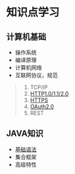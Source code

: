 # 知识点学习
## 计算机基础
* 操作系统
* 编译原理
* 计算机网络
* 互联网协议，规范
>1. TCP/IP
>2. [HTTP1.0/1.1/2.0](https://weinh.github.io/knowledge/computer-base/internet-protocol%26specification/http)
>3. [HTTPS](https://weinh.github.io/knowledge/computer-base/internet-protocol%26specification/https)
>4. [OAuth2.0](https://weinh.github.io/knowledge/computer-base/internet-protocol%26specification/OAuth2.0)
>5. REST

## JAVA知识
* [基础语法](https://weinh.github.io/knowledge/java-knowledge/basic-grammar)
* 集合框架
* 高级特性